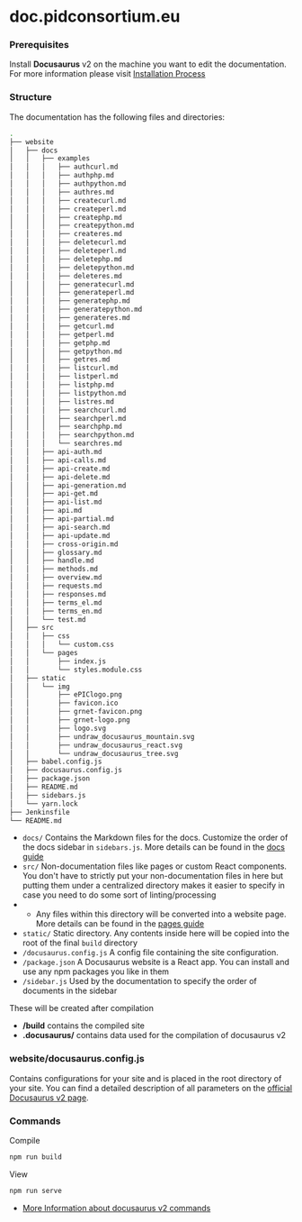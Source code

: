 doc.pidconsortium.eu
====================

### Prerequisites
Install **Docusaurus** v2 on the machine you want to edit the documentation. For more information please visit [Installation Process](https://v2.docusaurus.io/docs/installation)

### Structure

The documentation has the following files and directories:
```bash
.
├── website
│   ├── docs
│   │   ├── examples
│   │   │   ├── authcurl.md
│   │   │   ├── authphp.md
│   │   │   ├── authpython.md
│   │   │   ├── authres.md
│   │   │   ├── createcurl.md
│   │   │   ├── createperl.md
│   │   │   ├── createphp.md
│   │   │   ├── createpython.md
│   │   │   ├── createres.md
│   │   │   ├── deletecurl.md
│   │   │   ├── deleteperl.md
│   │   │   ├── deletephp.md
│   │   │   ├── deletepython.md
│   │   │   ├── deleteres.md
│   │   │   ├── generatecurl.md
│   │   │   ├── generateperl.md
│   │   │   ├── generatephp.md
│   │   │   ├── generatepython.md
│   │   │   ├── generateres.md
│   │   │   ├── getcurl.md
│   │   │   ├── getperl.md
│   │   │   ├── getphp.md
│   │   │   ├── getpython.md
│   │   │   ├── getres.md
│   │   │   ├── listcurl.md
│   │   │   ├── listperl.md
│   │   │   ├── listphp.md
│   │   │   ├── listpython.md
│   │   │   ├── listres.md
│   │   │   ├── searchcurl.md
│   │   │   ├── searchperl.md
│   │   │   ├── searchphp.md
│   │   │   ├── searchpython.md
│   │   │   └── searchres.md
│   │   ├── api-auth.md
│   │   ├── api-calls.md
│   │   ├── api-create.md
│   │   ├── api-delete.md
│   │   ├── api-generation.md
│   │   ├── api-get.md
│   │   ├── api-list.md
│   │   ├── api.md
│   │   ├── api-partial.md
│   │   ├── api-search.md
│   │   ├── api-update.md
│   │   ├── cross-origin.md
│   │   ├── glossary.md
│   │   ├── handle.md
│   │   ├── methods.md
│   │   ├── overview.md
│   │   ├── requests.md
│   │   ├── responses.md
│   │   ├── terms_el.md
│   │   ├── terms_en.md
│   │   └── test.md
│   ├── src
│   │   ├── css
│   │   │   └── custom.css
│   │   └── pages
│   │       ├── index.js
│   │       └── styles.module.css
│   ├── static
│   │   └── img
│   │       ├── ePIClogo.png
│   │       ├── favicon.ico
│   │       ├── grnet-favicon.png
│   │       ├── grnet-logo.png
│   │       ├── logo.svg
│   │       ├── undraw_docusaurus_mountain.svg
│   │       ├── undraw_docusaurus_react.svg
│   │       └── undraw_docusaurus_tree.svg
│   ├── babel.config.js
│   ├── docusaurus.config.js
│   ├── package.json
│   ├── README.md
│   ├── sidebars.js
│   └── yarn.lock
├── Jenkinsfile
└── README.md
```


 *  `docs/`
    Contains the Markdown files for the docs. Customize the order of the docs sidebar in `sidebars.js`. More details can be found in the [docs guide](https://v2.docusaurus.io/docs/docs-markdown-features)
 *  `src/`
    Non-documentation files like pages or custom React components. You don't have to strictly put your non-documentation files in here but putting them under a centralized directory makes it easier to specify in case you need to do some sort of linting/processing
 * * Any files within this directory will be converted into a website page. More details can be found in the [pages guide](https://v2.docusaurus.io/docs/creating-pages)
 *  `static/`
    Static directory. Any contents inside here will be copied into the root of the final `build` directory
 *  `/docusaurus.config.js` A config file containing the site configuration.
 *  `/package.json` A Docusaurus website is a React app. You can install and use any npm packages you like in them
 *  `/sidebar.js` Used by the documentation to specify the order of documents in the sidebar


These will be created after compilation
 *  **/build**
    contains the compiled site
 *  **.docusaurus/**
    contains data used for the compilation of docusaurus v2


### website/docusaurus.config.js

Contains configurations for your site and is placed in the root directory of your site.
You can find a detailed description of all parameters on the [official Docusaurus v2 page](https://v2.docusaurus.io/docs/docusaurus.config.js/).

### Commands


Compile
```bash
npm run build
```

View
```bash
npm run serve
```

* [More Information about docusaurus v2 commands](https://v2.docusaurus.io/docs/installation#build)

